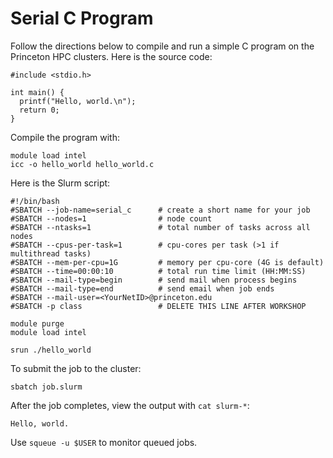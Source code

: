 # Serial C Program

Follow the directions below to compile and run a simple C program on the Princeton HPC clusters.
Here is the source code:

```
#include <stdio.h>

int main() {
  printf("Hello, world.\n");
  return 0;
}
```

Compile the program with:

```
module load intel
icc -o hello_world hello_world.c
```

Here is the Slurm script:

```
#!/bin/bash
#SBATCH --job-name=serial_c      # create a short name for your job
#SBATCH --nodes=1                # node count
#SBATCH --ntasks=1               # total number of tasks across all nodes
#SBATCH --cpus-per-task=1        # cpu-cores per task (>1 if multithread tasks)
#SBATCH --mem-per-cpu=1G         # memory per cpu-core (4G is default)
#SBATCH --time=00:00:10          # total run time limit (HH:MM:SS)
#SBATCH --mail-type=begin        # send mail when process begins
#SBATCH --mail-type=end          # send email when job ends
#SBATCH --mail-user=<YourNetID>@princeton.edu
#SBATCH -p class                 # DELETE THIS LINE AFTER WORKSHOP

module purge
module load intel

srun ./hello_world
```

To submit the job to the cluster:

```
sbatch job.slurm
```

After the job completes, view the output with `cat slurm-*`:

```
Hello, world.
```

Use `squeue -u $USER` to monitor queued jobs.
